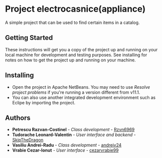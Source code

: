 # Project electrocasnice(appliance)
  A simple project that can be used to find certain items in a catalog.
  
## Getting Started
These instructions will get you a copy of the project up and running on your local machine for development and testing purposes. See installing for notes on how to get the project up and running on your machine.


## Installing
 - Open the project in Apache NetBeans. You may need to use *Resolve project problems* if you're running a version different from v11.1.
 - You can also use another integrated development environment such as Eclipe by importing the project.

## Authors

* **Petrescu Razvan-Costinel** - *Class development* - [Rzvn6969](https://github.com/Rzvn6969)
* **Tudorache Leonard-Valentin** - *User interface and backend* - [SkipTheDragon](https://github.com/SkipTheDragon)
* **Vasiliu Andrei-Radu** - *Class development* - [andreiv24](https://github.com/andreiv24)
* **Vrabie Cezar-Ionut** - *User interface* - [cezarvrabie99](https://github.com/cezarvrabie99)
